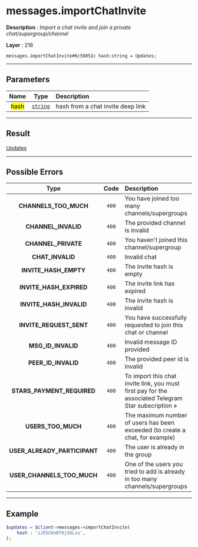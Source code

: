 # messages.importChatInvite

**Description** : *Import a chat invite and join a private chat/supergroup/channel*

**Layer** : 216

```tl
messages.importChatInvite#6c50051c hash:string = Updates;
```

---

## Parameters

| Name | Type | Description |
| :---: | :---: | :--- |
| <mark>hash</mark> | [`string`](type/string) | hash from a chat invite deep link |

---

## Result

[Updates](type/Updates)

---

## Possible Errors

| Type | Code | Description |
| :---: | :---: | :--- |
| **CHANNELS_TOO_MUCH** | `400` | You have joined too many channels/supergroups |
| **CHANNEL_INVALID** | `400` | The provided channel is invalid |
| **CHANNEL_PRIVATE** | `400` | You haven't joined this channel/supergroup |
| **CHAT_INVALID** | `400` | Invalid chat |
| **INVITE_HASH_EMPTY** | `400` | The invite hash is empty |
| **INVITE_HASH_EXPIRED** | `406` | The invite link has expired |
| **INVITE_HASH_INVALID** | `400` | The invite hash is invalid |
| **INVITE_REQUEST_SENT** | `400` | You have successfully requested to join this chat or channel |
| **MSG_ID_INVALID** | `400` | Invalid message ID provided |
| **PEER_ID_INVALID** | `400` | The provided peer id is invalid |
| **STARS_PAYMENT_REQUIRED** | `400` | To import this chat invite link, you must first pay for the associated Telegram Star subscription » |
| **USERS_TOO_MUCH** | `400` | The maximum number of users has been exceeded (to create a chat, for example) |
| **USER_ALREADY_PARTICIPANT** | `400` | The user is already in the group |
| **USER_CHANNELS_TOO_MUCH** | `400` | One of the users you tried to add is already in too many channels/supergroups |

---

## Example

```php
$updates = $client->messages->importChatInvite(
	hash : 'iJEbCKnBT6jXOLzu',
);
```